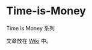 Time-is-Money
=============

Time is Money 系列

文章放在 [Wiki](https://github.com/7nights/Time-is-Money/wiki) 中。
